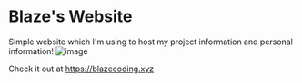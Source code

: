 # Blaze's Website
Simple website which I'm using to host my project information and personal information!
![image](https://github.com/user-attachments/assets/9e6dc643-112f-4b61-b6df-a217a68562ad)

Check it out at https://blazecoding.xyz
